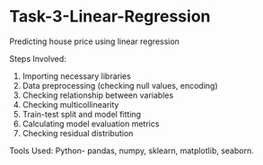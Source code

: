 # Task-3-Linear-Regression
Predicting house price using linear regression

Steps Involved:
1. Importing necessary libraries
2. Data preprocessing (checking null values, encoding)
3. Checking relationship between variables
4. Checking multicollinearity
5. Train-test split and model fitting
6. Calculating model evaluation metrics
7. Checking residual distribution

Tools Used: Python- pandas, numpy, sklearn, matplotlib, seaborn.
